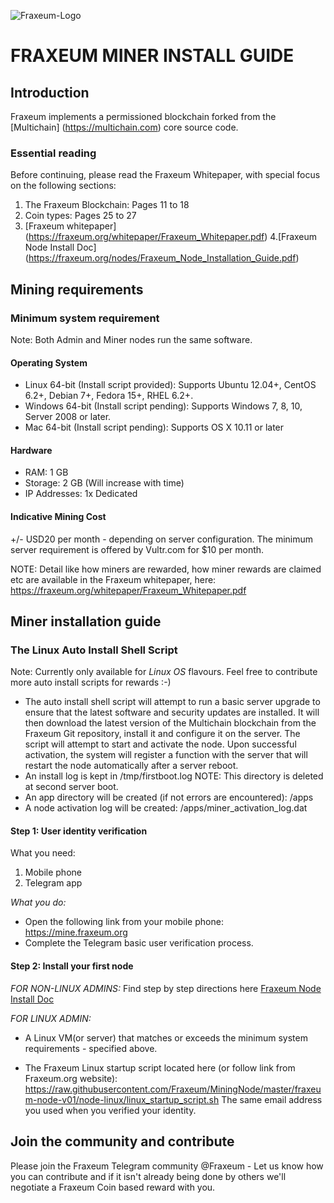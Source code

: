 ![Fraxeum-Logo](https://fraxeum.org/assets/img/logo-400x120-colour.png)


# FRAXEUM MINER INSTALL GUIDE
## Introduction
Fraxeum implements a permissioned blockchain forked from the [Multichain] (https://multichain.com) core source code. 

### Essential reading
Before continuing, please read the Fraxeum Whitepaper, with special focus on the following sections:
1. The Fraxeum Blockchain: Pages 11 to 18
2. Coin types: Pages 25 to 27
3. [Fraxeum whitepaper] (https://fraxeum.org/whitepaper/Fraxeum_Whitepaper.pdf)
4.[Fraxeum Node Install Doc] (https://fraxeum.org/nodes/Fraxeum_Node_Installation_Guide.pdf)

## Mining requirements
### Minimum system requirement
Note: Both Admin and Miner nodes run the same software.

#### Operating System 
- Linux 64-bit (Install script provided): Supports Ubuntu 12.04+, CentOS 6.2+, Debian 7+, Fedora 15+, RHEL 6.2+. 
- Windows 64-bit (Install script pending): Supports Windows 7, 8, 10, Server 2008 or later. 
- Mac 64-bit (Install script pending): Supports OS X 10.11 or later

#### Hardware
- RAM: 1 GB
- Storage: 2 GB (Will increase with time)
- IP Addresses: 1x Dedicated

#### Indicative Mining Cost
+/- USD20 per month - depending on server configuration. The minimum server requirement is offered by Vultr.com for $10 per month.

NOTE: Detail like how miners are rewarded, how miner rewards are claimed etc are available in the Fraxeum whitepaper, here: https://fraxeum.org/whitepaper/Fraxeum_Whitepaper.pdf

## Miner installation guide
### The Linux Auto Install Shell Script
Note: Currently only available for _Linux OS_ flavours. Feel free to contribute more auto install scripts for rewards :-)

- The auto install shell script will attempt to run a basic server upgrade to ensure that the latest software and security updates are installed. It will then download the latest version of the Multichain blockchain from the Fraxeum Git repository, install it and configure it on the server. The script will attempt to start and activate the node. Upon successful activation, the system will register a function with the server that will restart the node automatically after a server reboot.
- An install log is kept in /tmp/firstboot.log NOTE: This directory is deleted at second server boot.
- An app directory will be created (if not errors are encountered): /apps
- A node activation log will be created: /apps/miner_activation_log.dat

#### Step 1: User identity verification
What you need:
1. Mobile phone
2. Telegram app

_What you do:_
- Open the following link from your mobile phone: https://mine.fraxeum.org
- Complete the Telegram basic user verification process. 

#### Step 2: Install your first node
_FOR NON-LINUX ADMINS:_ 
Find step by step directions here [Fraxeum Node Install Doc](https://fraxeum.org/nodes/Fraxeum_Node_Installation_Guide.pdf)

_FOR LINUX ADMIN:_
- A Linux VM(or server) that matches or exceeds the minimum system requirements - specified above. 

- The Fraxeum Linux startup script located here (or follow link from Fraxeum.org website): 
https://raw.githubusercontent.com/Fraxeum/MiningNode/master/fraxeum-node-v01/node-linux/linux_startup_script.sh
The same email address you used when you verified your identity.

## Join the community and contribute
Please join the Fraxeum Telegram community @Fraxeum - Let us know how you can contribute and if it isn't already being done by others we'll negotiate a Fraxeum Coin based reward with you.




